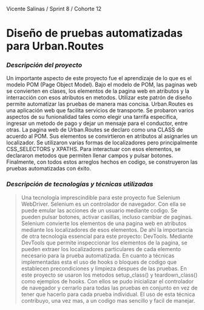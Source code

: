 ﻿Vicente Salinas / Sprint 8 / Cohorte 12
# Diseño de pruebas automatizadas para Urban.Routes
### *Descripción del proyecto*
Un importante aspecto de este proyecto fue el aprendizaje de lo que es el 
modelo POM (Page Object Model). Bajo el modelo de POM, las paginas web se 
convierten en clases, los elementos de la pagina web en atributos y la 
interracción con esos atributos en metodos. Utilizar este patrón de diseño 
permite automatizar las pruebas de manera mas concisa. Urban.Routes es una 
aplicación web que facilita servicios de transporte. Se probaron varios 
aspectos de su funionalidad tales como elegir una tarrifa especifica, ingresar
un metodo de pago y dejar un mensaje para el conductor, entre otras. La pagina 
web de Urban.Routes se declaro como una CLASS de acuerdo al POM. Sus elementos
se convirtieron en atributos al asignarles un localizador. Se utilizaron 
varias formas de localizadores pero principalmente CSS_SELECTORS y XPATHS. 
Para interactuar con esos elementos, se declararon metodos que permiten llenar
campos y pulsar botones. Finalmente, con todos estos arreglos hechos en codigo,
se construyeron las pruebas automatizadas con éxito.

### *Descripción de tecnologías y técnicas utilizadas*
> Una tecnología imprescindible para este proyecto fue Selenium WebDriver.
Selenium es un controlador de navegador. Con ella se puede emular las acciones
de un usuario mediante codigo. Se pueden pulsar botones, activar casillas, incluso
cambiar de paginas. Selenium convierte los elementos de una pagina web en atributos
mediante los localizadores de esos elementos. De ahí la importancia de otra 
tecnología essencial para este proyecto: DevTools. Mediante DevTools que 
permite inspeccionar los elementos de la pagina, se pueden extraer los
localizadores particulares de cada elemento necesario para la prueba automatizada.
En cuanto a técnicas implementadas esta el uso de hooks o bloques de codigo 
que establecen precondiciones y limpieza despues de las pruebas. En este 
proyecto se usaron los metodos setup_class() y teardown_class() como ejemplos
de hooks. Con ellos se pudo inicializar el controlador de navegador y cerrarlo 
para todas las pruebas en conjunto en vez de tener que hacerlo para cada prueba 
individual. El uso de esta técnica contribuyo, una vez mas, a un codigo mas
sencillo y facil de manejar. 

